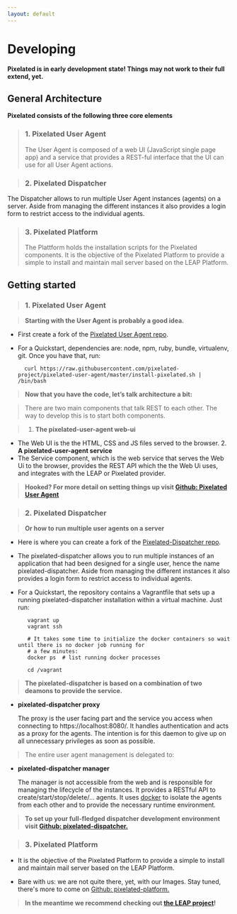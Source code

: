```yaml
---
layout: default
--- 
```


Developing
==========

**Pixelated is in early development state! Things may not work to their full extend, yet.** 

General Architecture
--------------------
**Pixelated consists of the following three core elements**

>### 1. Pixelated User Agent 
>The User Agent is composed of a web UI (JavaScript single page app) and a service that provides a REST-ful interface that the UI can use for all User Agent actions. 

>### 2. Pixelated Dispatcher
The Dispatcher allows to run multiple User Agent instances (agents) on a server. Aside from managing the different instances it also provides a login form to restrict access to the individual agents.

>### 3. Pixelated Platform 
>The Plattform holds the installation scripts for the Pixelated components. It is the objective of the Pixelated Platform to provide a simple to install and maintain mail server based on the LEAP Platform.


Getting started
---------------

>### 1. Pixelated User Agent
 
>**Starting with the User Agent is probably a good idea.**

* First create a fork of the <a href="https://github.com/pixelated-project/pixelated-user-agent">Pixelated User Agent repo</a>.

* For a Quickstart, dependencies are: node, npm, ruby, bundle, virtualenv, git. Once you have that, run:

        curl https://raw.githubusercontent.com/pixelated-project/pixelated-user-agent/master/install-pixelated.sh | /bin/bash

>**Now that you have the code, let’s talk architecture a bit:**

>There are two main components that talk REST to each other. The way to develop this is to start both components.

>  1. __The pixelated-user-agent web-ui__
* The Web UI is the the HTML, CSS and JS files served to the browser.
  2. __A pixelated-user-agent service__
* The Service component, which is the web service that serves the Web Ui to the browser, provides the REST API which the the Web Ui uses, and integrates with the LEAP or Pixelated provider.
  
>**Hooked? For more detail on setting things up visit <a href= "https://github.com/pixelated-project/pixelated-user-agent">Github: Pixelated User Agent</a>**


>### 2. Pixelated Dispatcher

>**Or how to run multiple user agents on a server**

* Here is where you can create a fork of the <a href="https://github.com/pixelated-project/pixelated-dispatcher">Pixelated-Dispatcher repo</a>.

* The pixelated-dispatcher allows you to run multiple instances of an application that had been designed for a single user, hence the name pixelated-dispatcher. Aside from managing the different instances it also provides a login form to restrict access to individual agents.

* For a Quickstart, the repository contains a Vagrantfile that sets up a running pixelated-dispatcher installation within a virtual machine. Just run:
 
         vagrant up
         vagrant ssh
 
         # It takes some time to initialize the docker containers so wait until there is no docker job running for
         # a few minutes:
         docker ps  # list running docker processes
 
         cd /vagrant
         
>**The pixelated-dispatcher is based on a combination of two deamons to provide the service.**

* __pixelated-dispatcher proxy__

    The proxy is the user facing part and the service you access when connecting to https://localhost:8080/.
    It handles authentication and acts as a proxy for the agents. The intention is for this daemon to give up on
    all unnecessary privileges as soon as possible.


>The entire user agent management is delegated to:

* __pixelated-dispatcher manager__

    The manager is not accessible from the web and is responsible for managing the lifecycle of the instances.
    It provides a RESTful API to create/start/stop/delete/... agents. It uses [docker](https://github.com/dotcloud/docker)
    to isolate the agents from each other and to provide the necessary runtime environment.

        
>**To set up your full-fledged dispatcher development environment visit <a href="https://github.com/pixelated-project/pixelated-dispatcher">Github: pixelated-dispatcher.</a>** 


>### 3. Pixelated Platform

* It is the objective of the Pixelated Platform to provide a simple to install and maintain mail server based on the LEAP Platform.

* Bare with us: we are not quite there, yet, with our Images. Stay tuned, there's more to come on <a href="https://github.com/pixelated-project/pixelated-platform">Github: pixelated-platform.</a>

>**In the meantime we recommend checking out <a href="https://leap.se/en">the LEAP project</a>!**